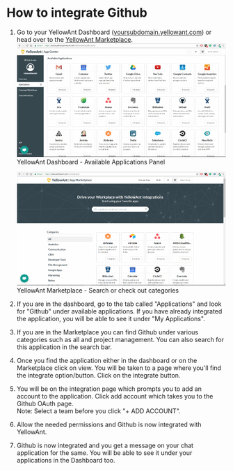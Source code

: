 # **How to integrate Github**

1. Go to your YellowAnt Dashboard \([yoursubdomain.yellowant.com](/yoursubdomain.yellowant.com)\) or head over to the [YellowAnt Marketplace](https://www.yellowant.com/marketplace).  
   ![](/assets/InstaDash.jpg)YellowAnt Dashboard - Available Applications Panel

   ![](/assets/InstaMP.png)YellowAnt Marketplace - Search or check out categories

2. If you are in the dashboard, go to the tab called "Applications" and look for "Github" under available applications. If you have already integrated the application, you will be able to see it under "My Applications".

3. If you are in the Marketplace you can find Github under various categories such as all and project management. You can also search for this application in the search bar.

4. Once you find the application either in the dashboard or on the Marketplace click on view. You will be taken to a page where you'll find the integrate option/button. Click on the integrate button.

5. You will be on the integration page which prompts you to add an account to the application. Click add account which takes you to the Github OAuth page.  
   Note: Select a team before you click "+ ADD ACCOUNT".

6. Allow the needed permissions and Github is now integrated with YellowAnt.

7. Github is now integrated and you get a message on your chat application for the same. You will be able to see it under your applications in the Dashboard too.



